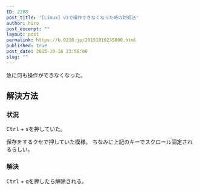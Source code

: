 ```yaml
---
ID: 2208
post_title: '[Linux] viで操作できなくなった時の対処法'
author: hiro
post_excerpt: ""
layout: post
permalink: https://b.0218.jp/20151016235800.html
published: true
post_date: 2015-10-16 23:58:00
slug: ""
---
```

急に何も操作ができなくなった。
<!--more-->
<h2>解決方法</h2>
<h3>状況</h3>
<kbd>Ctrl</kbd> + <kbd>s</kbd>を押していた。

保存をするクセで押していた模様。
ちなみに上記のキーでスクロール固定されるらしい。

<h3>解決</h3>
<kbd>Ctrl</kbd> + <kbd>q</kbd>を押したら解除される。